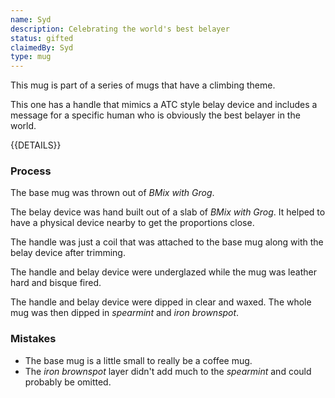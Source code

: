 ```yaml
---
name: Syd
description: Celebrating the world's best belayer
status: gifted
claimedBy: Syd
type: mug
---
```


This mug is part of a series of mugs that have a climbing theme. 

This one has a handle that mimics a ATC style belay device and includes a message for a specific human who is obviously the best belayer in the world.

{{DETAILS}}

### Process

The base mug was thrown out of *BMix with Grog*. 

The belay device was hand built out of a slab of *BMix with Grog*. It helped to have a physical device nearby to get the proportions close.

The handle was just a coil that was attached to the base mug along with the belay device after trimming.

The handle and belay device were underglazed while the mug was leather hard and bisque fired.

The handle and belay device were dipped in clear and waxed. The whole mug was then dipped in *spearmint* and *iron brownspot*.

### Mistakes

* The base mug is a little small to really be a coffee mug.
* The *iron brownspot* layer didn't add much to the *spearmint* and could probably be omitted.